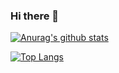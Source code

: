 ### Hi there 👋

<!--
**inRush/inRush** is a ✨ _special_ ✨ repository because its `README.md` (this file) appears on your GitHub profile.

Here are some ideas to get you started:

- 🔭 I’m currently working on ...
- 🌱 I’m currently learning ...
- 👯 I’m looking to collaborate on ...
- 🤔 I’m looking for help with ...
- 💬 Ask me about ...
- 📫 How to reach me: ...
- 😄 Pronouns: ...
- ⚡ Fun fact: ...
-->

[![Anurag's github stats](https://github-readme-stats.vercel.app/api?username=inRush&show_icons=true&theme=gruvbox)](https://github.com/inRush/inRush)

[![Top Langs](https://github-readme-stats.vercel.app/api/top-langs/?username=inRush&layout=compact&theme=gruvbox)](https://github.com/inRush/inRush)
